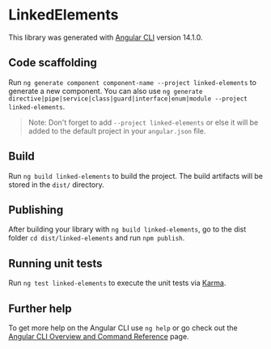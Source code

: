 # LinkedElements

This library was generated with [Angular CLI](https://github.com/angular/angular-cli) version 14.1.0.

## Code scaffolding

Run `ng generate component component-name --project linked-elements` to generate a new component. You can also use `ng generate directive|pipe|service|class|guard|interface|enum|module --project linked-elements`.
> Note: Don't forget to add `--project linked-elements` or else it will be added to the default project in your `angular.json` file. 

## Build

Run `ng build linked-elements` to build the project. The build artifacts will be stored in the `dist/` directory.

## Publishing

After building your library with `ng build linked-elements`, go to the dist folder `cd dist/linked-elements` and run `npm publish`.

## Running unit tests

Run `ng test linked-elements` to execute the unit tests via [Karma](https://karma-runner.github.io).

## Further help

To get more help on the Angular CLI use `ng help` or go check out the [Angular CLI Overview and Command Reference](https://angular.io/cli) page.
